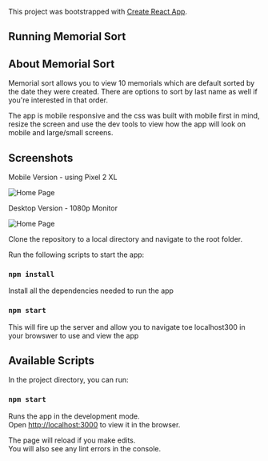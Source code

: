 This project was bootstrapped with [Create React App](https://github.com/facebook/create-react-app).

## Running Memorial Sort

## About Memorial Sort

Memorial sort allows you to view 10 memorials which are default sorted by the date they were created.
There are options to sort by last name as well if you're interested in that order.

The app is mobile responsive and the css was built with mobile first in mind, resize the screen and use the dev tools to view how the app will look on mobile and large/small screens.

## Screenshots

Mobile Version - using Pixel 2 XL

![Home Page](./mobile_screenshot)

Desktop Version - 1080p Monitor

![Home Page](./desktop_screenshot)

Clone the repository to a local directory and navigate to the root folder.

Run the following scripts to start the app:

### `npm install`

Install all the dependencies needed to run the app

### `npm start`

This will fire up the server and allow you to navigate toe localhost300 in your browswer to use and view the app

## Available Scripts

In the project directory, you can run:

### `npm start`

Runs the app in the development mode.<br />
Open [http://localhost:3000](http://localhost:3000) to view it in the browser.

The page will reload if you make edits.<br />
You will also see any lint errors in the console.


